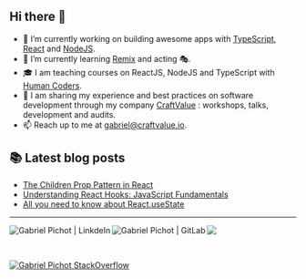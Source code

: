 ## Hi there 👋

- 🔭 I’m currently working on building awesome apps with
  [TypeScript](https://www.typescriptlang.org/), [React](https://reactjs.org)
  and [NodeJS](https://nodejs.org).
- 🌱 I’m currently learning [Remix](https://remix.run/) and acting 🎭.
- 🎓 I am teaching courses on ReactJS, NodeJS and TypeScript with [Human
  Coders](https://www.humancoders.com/formateurs/gabriel-pichot).
- 🌟 I am sharing my experience and best practices on software development
  through my company [CraftValue](https://craftvalue.io/) : workshops, talks,
  development and audits.
- 📫 Reach up to me at <a
    href="mailto:gabriel@craftvalue.io">gabriel@craftvalue.io</a>.

## 📚 Latest blog posts

<!-- BLOG-POST-LIST:START -->
- [The Children Prop Pattern in React](https://www.craftvalue.io/blog/react-children-prop-pattern?utm_campaign=github-profile&utm_source=github&utm_medium=posts-list)
- [Understanding React Hooks: JavaScript Fundamentals](https://www.craftvalue.io/blog/understanding-react-hooks-javascript-fundamentals?utm_campaign=github-profile&utm_source=github&utm_medium=posts-list)
- [All you need to know about React.useState](https://www.craftvalue.io/blog/all-you-need-to-know-about-react-usestate?utm_campaign=github-profile&utm_source=github&utm_medium=posts-list)<!-- BLOG-POST-LIST:END -->

---

![](https://komarev.com/ghpvc/?username=gpichot&color=blueviolet)
<a href="https://www.linkedin.com/in/gabrielpichot/">
<img align="left" alt="Gabriel Pichot | LinkdeIn" src="https://img.shields.io/badge/LinkedIn-0077B5?style=for-the-badge&logo=linkedin&logoColor=white" />
</a>
<a href="https://gitlab.com/gpichot">
<img align="left" alt="Gabriel Pichot | GitLab" src="https://img.shields.io/badge/GitLab-330F63?style=for-the-badge&logo=gitlab&logoColor=white" />
</a>

<br />

[![Gabriel Pichot StackOverflow](https://github-readme-stackoverflow.vercel.app/?userID=2105670&layout=compact)](https://stackoverflow.com/users/2105670/gabriel-pichot)
